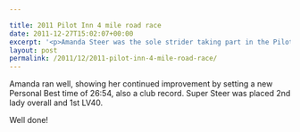 ```yaml
---

title: 2011 Pilot Inn 4 mile road race
date: 2011-12-27T15:02:07+00:00
excerpt: '<p>Amanda Steer was the sole strider taking part in the Pilot Inn 4 mile road race on 27 December 2011</p>'
layout: post
permalink: /2011/12/2011-pilot-inn-4-mile-road-race/
---
```

Amanda ran well, showing her continued improvement by setting a new Personal Best time of 26:54, also a club record. Super Steer was placed 2nd lady overall and 1st LV40.

Well done!